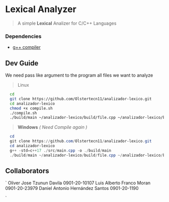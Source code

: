 # Lexical Analyzer
  
  > A simple **Lexical** Analizer for C/C++ Languages
  
### Dependencies

- [g++ compiler](https://www.guru99.com/c-gcc-install.html) 
  
## Dev Guide
  We need pass like argument to the program all files we want to analyze
  > Linux
```bash
  cd
  git clone https://github.com/Olstertecn11/analizador-lexico.git
  cd analizador-lexico
  chmod +x compile.sh
  ./compile.sh
  ./build/main ~/analizador-lexico/build/file.cpp ~/analizador-lexico/build/prueba.cpp
```

  > **Windows** *( Need Compile again )*
```powershell
  cd
  git clone https://github.com/Olstertecn11/analizador-lexico.git
  cd analizador-lexico
  g++ -std=c++17 ./src/main.cpp -o ./build/main
  ./build/main ~/analizador-lexico/build/file.cpp ~/analizador-lexico/build/prueba.cpp
```

## Collaborators
  `
    Oliver Jose Tzunun Davila       0901-20-10107
    Luis Alberto Franco Moran       0901-20-23979
    Daniel Antonio Hernández Santos 0901-20-1190
    
  `
